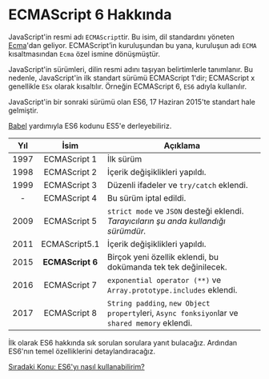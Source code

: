 # ECMAScript 6 Hakkında

JavaScript'in resmi adı `ECMAScript`tir. Bu isim, dil standardını yöneten [Ecma](https://www.ecma-international.org/)'dan geliyor. ECMAScript’in kuruluşundan bu yana, kuruluşun adı `ECMA` kısaltmasından `Ecma` özel ismine dönüşmüştür. 

JavaScript'in sürümleri, dilin resmi adını taşıyan belirtimlerle tanımlanır. Bu nedenle, JavaScript'in ilk standart sürümü ECMAScript 1'dir; ECMAScript x genellikle `ESx` olarak kısaltılır. Örneğin ECMAScript 6, `ES6` adıyla kullanılır.

JavaScript'in bir sonraki sürümü olan ES6, 17 Haziran 2015'te standart hale gelmiştir.

[Babel](https://babeljs.io/) yardımıyla ES6 kodunu ES5'e derleyebiliriz.

| Yıl | İsim | Açıklama |
| :---: | :---: | --- |
| 1997  | ECMAScript 1 | İlk sürüm |
| 1998  | ECMAScript 2 | İçerik değişiklikleri yapıldı. |
| 1999  | ECMAScript 3 | Düzenli ifadeler ve `try/catch` eklendi. |
| - | ECMAScript 4 | Bu sürüm iptal edildi. |
| 2009  | ECMAScript 5 | `strict mode` ve `JSON` desteği eklendi. *Tarayıcıların şu anda kullandığı sürümdür.* |
| 2011  | ECMAScript5.1 | İçerik değişiklikleri yapıldı. |
| 2015  | **ECMAScript 6** | Birçok yeni özellik eklendi, bu dokümanda tek tek değinilecek. |
| 2016  | ECMAScript 7 | `exponential operator (**)` ve `Array.prototype.includes` eklendi. |
| 2017  | ECMAScript 8 | `String padding`, `new Object property`leri, `Async fonksiyon`lar ve `shared memory` eklendi. |

İlk olarak ES6 hakkında sık sorulan sorulara yanıt bulacağız. Ardından ES6'nın temel özelliklerini detaylandıracağız. 

<a href="https://omergulcicek.github.io/es6/es6-hakkinda-sss/es6yi-nasil-kullanabilirim">Sıradaki Konu: ES6'yı nasıl kullanabilirim?</a>
